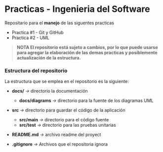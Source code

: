 # Practicas - Ingenieria del Software
Repositario para el **manejo** de las siguentes practicas
- Practica #1 - Git y GitHub
- Practica #2 - UML

> **NOTA
El repositorio está sujeto a cambios, por lo que puede usarse para agregar la elaboración de las demas practicas y posiblemente actualización de la estructura.**

### Estructura del repositorio
La estructura que se emplea en el repositorio es la siguiente:

- **docs/** *->* directorio la documentación
    - **docs/diagrams** *->* directorio para la fuente de los diagramas UML

- **src** *->* directorio para guardar el código de la aplicación
    - **src/main** *->* directorio para el código fuente
    - **src/test** *->* directorio para las pruebas unitarias

- **README.md** *->* archivo readme del proyect

- **.gitignore** *->* Archivos que el repositoria ignora




